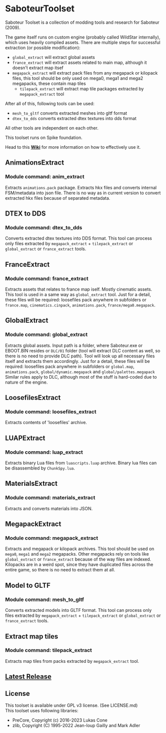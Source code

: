 # SaboteurToolset

Saboteur Toolset is a collection of modding tools and research for Saboteur (2009).

The game itself runs on custom engine (probably called WildStar internally), which uses heavily compiled assets.
There are multiple steps for successful extraction (or possible modification):

- `global_extract` will extract global assets
- `france_extract` will extract assets related to main map, although it doesn't extract map itsef
- `megapack_extract` will extract pack files from any megapack or kilopack files, this tool should be only used on mega0, mega1 and mega2 megapacks, these contain map tiles
  - `tilepack_extract` will extract map tile packages extracted by `megapack_extract` tool

After all of this, following tools can be used:

- `mesh_to_gltf` converts extracted meshes into gltf format
- `dtex_to_dds` converts extracted dtex textures into dds format

All other tools are independent on each other.

This toolset runs on Spike foundation.

Head to this **[Wiki](https://github.com/PredatorCZ/PreCore/wiki/Spike)** for more information on how to effectively use it.

## AnimationsExtract

### Module command: anim_extract

Extracts `animations.pack` package. Extracts hkx files and converts internal FSM/metadata into json file.
There is no way as in current version to convert extracted hkx files because of separated metadata.

## DTEX to DDS

### Module command: dtex_to_dds

Converts extracted dtex textures into DDS format.
This tool can process only files extracted by `megapack_extract` + `tilepack_extract` or `global_extract` or `france_extract` tools.

## FranceExtract

### Module command: france_extract

Extracts assets that relates to france map iself. Mostly cinematic assets.
This tool is used in a same way as `global_extract` tool.
Just for a detail, these files will be required: loosefiles pack anywhere in subfolders or `france.map`, `cinematics.cinpack`, `animations.pack`, `france/mega0.megapack`.

## GlobalExtract

### Module command: global_extract

Extracts global assets.
Input path is a folder, where Saboteur.exe or EBOOT.BIN resides or `DLC/01` folder (tool will extract DLC content as well, so there is no need to provide DLC path).
Tool will look up all necessary files itself and extracts them accordingly.
Just for a detail, these files will be required: loosefiles pack anywhere in subfolders or `global.map`, `animations.pack`, `global/dynamic.megapack` and `global/palettes.megapack`
Similar rules apply to DLC, although most of the stuff is hard-coded due to nature of the engine.

## LoosefilesExtract

### Module command: loosefiles_extract

Extracts contents of 'loosefiles' archive.

## LUAPExtract

### Module command: luap_extract

Extracts binary Lua files from `luascripts.luap` archive. Binary lua files can be disassembled by `ChunkSpy.lua`.

## MaterialsExtract

### Module command: materials_extract

Extracts and converts materials into JSON.

## MegapackExtract

### Module command: megapack_extract

Extracts and megapack or kilopack archives.
This tool should be used on `mega0`, `mega1` and `mega2` megapacks. Other megapacks rely on tools like `global_extract` or `france_extract` because of the way files are indexed.
Kilopacks are in a weird spot, since they have duplicated files across the entire game, so there is no need to extract them at all.

## Model to GLTF

### Module command: mesh_to_gltf

Converts extracted models into GLTF format.
This tool can process only files extracted by `megapack_extract` + `tilepack_extract` or `global_extract` or `france_extract` tools.

## Extract map tiles

### Module command: tilepack_extract

Extracts map tiles from packs extracted by `megapack_extract` tool.

## [Latest Release](https://github.com/PredatorCZ/SaboteurToolset/releases)

## License

This toolset is available under GPL v3 license. (See LICENSE.md)\
This toolset uses following libraries:

- PreCore, Copyright (c) 2016-2023 Lukas Cone
- zlib, Copyright (C) 1995-2022 Jean-loup Gailly and Mark Adler
